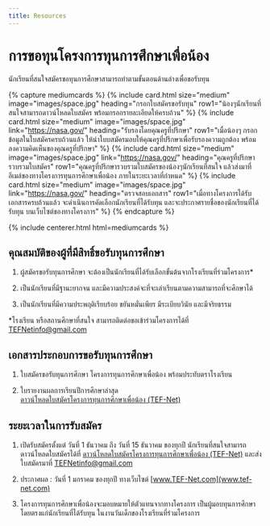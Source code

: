 ```yaml
---
title: Resources
---
```


# </i>การขอทุนโครงการทุนการศึกษาเพื่อน้อง
นักเรียนที่สนใจสมัครขอทุนการศึกษาสามารถทำตามขั้นตอนด้านล่างเพื่อขอรับทุน

{% capture mediumcards %}
{%
  include card.html
  size="medium"
  image="images/space.jpg"
  heading="กรอกใบสมัครขอรับทุน"
  row1="น้องๆนักเรียนที่สนใจสามารถดาวน์โหลดใบสมัคร พร้อมกรอกรายละเอียดให้ครบถ้วน"
%}
{%
  include card.html
  size="medium"
  image="images/space.jpg"
  link="https://nasa.gov/"
  heading="รับรองโดยคุณครูที่ปรึกษา"
  row1="เมื่อน้องๆ กรอกข้อมูลในใบสมัครครบถ้วนแล้ว ให้นำใบบสมัครมอบให้คุณครูที่ปรึกษาเพื่อรับรองความถูกต้อง พร้อมลงความคิดเห็นของคุณครูที่ปรึกษา"
%}
{%
  include card.html
  size="medium"
  image="images/space.jpg"
  link="https://nasa.gov/"
  heading="คุณครูที่ปรึกษารวบรวมใบสมัคร"
  row1="คุณครูที่ปรึกษารวบรวมใบสมัครของน้องๆนักเรียนที่สนใจ แล้วส่งมาที่อีเมล์ของทางโครงการทุนการศึกษาเพื่อน้อง ภายในระยะเวลาที่กำหนด"
%}
{%
  include card.html
  size="medium"
  image="images/space.jpg"
  link="https://nasa.gov/"
  heading="ตรวจสอบเอกสาร"
  row1="เมื่อทางโครงการได้รับ เอกสารครบถ้วนแล้ว จะดำเนินการคัดเลือกนักเรียนที่ได้รับทุน และจะประกาศรายชื่อของนักเรียนที่ได้รับทุน บนเว็บไซต์ของทางโครงการ"
%}
{% endcapture %}

{% include centerer.html html=mediumcards %}

## คุณสมบัติของผู้ที่มีสิทธิ์ขอรับทุนการศึกษา
1. ผู้สมัครขอรับทุนการศึกษา จะต้องเป็นนักเรียนที่ได้รับเลือกขั้นต้นจากโรงเรียนที่ร่วมโครงการ*
2. เป็นนักเรียนที่มีฐานะยากจน และมีความประสงค์จะที่จะเล่าเรียนตามความสามารถที่จะศึกษาได้

3. เป็นนักเรียนที่มีความประพฤติเรียบร้อย ขยันหมั่นเพียร มีระเบียบวินัย และมีจริยธรรม <br>

*โรงเรียน หรือสถานศึกษาที่สนใจ สามารถติดต่อขอเข้าร่วมโครงการได้ที่ TEFNetinfo@gmail.com

## เอกสารประกอบการขอรับทุนการศึกษา
1. ใบสมัครขอรับทุนการศึกษา โครงการทุนการศึกษาเพื่อน้อง พร้อมประทับตราโรงเรียน

2. ใบรายงานผลการเรียนปีการศึกษาล่าสุด <br>
[ดาวน์โหลดใบสมัครโครงการทุนการศึกษาเพื่อน้อง (TEF-Net)](https://drive.google.com/uc?export=download&id=1r-H59MtuHX5jl8CIZYaaaBsCKl-Sp0JV)


## ระยะเวลาในการรับสมัคร
1. เปิดรับสมัครตั้งแต่ วันที่ 1 ธันวาคม ถึง วันที่ 15 ธันวาคม ของทุกปี นักเรียนที่สนใจสามารถดาวน์โหลดใบสมัครได้ที่ [ดาวน์โหลดใบสมัครโครงการทุนการศึกษาเพื่อน้อง (TEF-Net)](https://drive.google.com/uc?export=download&id=1r-H59MtuHX5jl8CIZYaaaBsCKl-Sp0JV) และส่งใบสมัครมาที่ [TEFNetinfo@gmail.com](mailto:TEFNetinfo@gmail.com)

2. ประกาศผล : วันที่ 1 มกราคม ของทุกปี ทางเว็บไซต์ [www.TEF-Net.com](www.tef-net.com)

3. โครงการทุนการศึกษาเพื่อน้องจะมอบหมายให้ตัวแทนจากทางโครงการ เป็นผู้มอบทุนการศึกษาโดยตรงแก่นักเรียนที่ได้รับทุน ในงานวันเด็กของโรงเรียนที่ร่วมโครงการ
